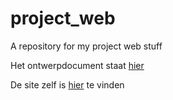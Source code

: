 # project_web
A repository for my project web stuff

Het ontwerpdocument staat [hier](https://jeroentvb.github.io/project_web/ontwerpdocument3.pdf)

De site zelf is [hier](https://jeroentvb.github.io/project_web/index.html) te vinden 
